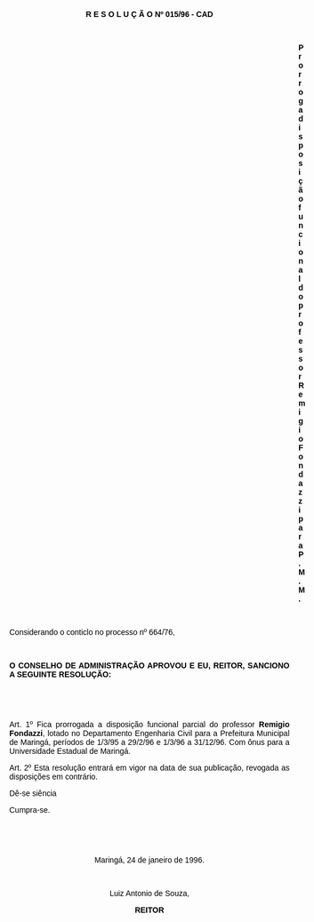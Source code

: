 <BODY TEXT="#000000">

<B><FONT FACE="Arial"><P ALIGN="CENTER">R E S O L U &Ccedil; &Atilde; O  Nº  015/96 - CAD</P>
</B><P ALIGN="JUSTIFY"></P>
<P ALIGN="JUSTIFY">&nbsp;</P><DIR>
<DIR>
<DIR>
<DIR>
<DIR>
<DIR>
<DIR>
<DIR>
<DIR>
<DIR>
<DIR>
<DIR>
<DIR>

<B><P ALIGN="JUSTIFY">Prorroga disposi&ccedil;&atilde;o funcional do professor Remigio Fondazzi para P. M. M.</P>
</B><P ALIGN="JUSTIFY"></P>
<P ALIGN="JUSTIFY">&nbsp;</P></DIR>
</DIR>
</DIR>
</DIR>
</DIR>
</DIR>
</DIR>
</DIR>
</DIR>
</DIR>
</DIR>
</DIR>
</DIR>

<P ALIGN="JUSTIFY">Considerando o conticlo no processo nº 664/76,</P>
<P ALIGN="JUSTIFY"></P>
<P ALIGN="JUSTIFY">&nbsp;</P>
<B><P ALIGN="JUSTIFY">O CONSELHO DE ADMINISTRA&Ccedil;&Atilde;O APROVOU E EU, REITOR, SANCIONO A SEGUINTE RESOLU&Ccedil;&Atilde;O:</P>
</B><P ALIGN="JUSTIFY"></P>
<P ALIGN="JUSTIFY">&nbsp;</P>
<P ALIGN="JUSTIFY">&nbsp;</P>
<P ALIGN="JUSTIFY">Art. 1º Fica prorrogada a disposi&ccedil;&atilde;o funcional parcial do professor <B>Remigio Fondazzi</B>, lotado no Departamento Engenharia Civil para a Prefeitura Municipal de Maring&aacute;, per&iacute;odos de 1/3/95 a 29/2/96 e 1/3/96 a 31/12/96. Com &ocirc;nus para a Universidade Estadual de Maring&aacute;.</P>
<P ALIGN="JUSTIFY">Art. 2º Esta resolu&ccedil;&atilde;o entrar&aacute; em vigor na data de sua publica&ccedil;&atilde;o, revogada as disposi&ccedil;&otilde;es em contr&aacute;rio.</P>
<P ALIGN="JUSTIFY">D&ecirc;-se si&ecirc;ncia</P>
<P ALIGN="JUSTIFY">Cumpra-se.</P>
<P ALIGN="JUSTIFY"></P>
<P ALIGN="JUSTIFY">&nbsp;</P>
<P ALIGN="JUSTIFY">&nbsp;</P>
<P ALIGN="CENTER">Maring&aacute;, 24 de janeiro de 1996.</P>
<P ALIGN="CENTER"></P>
<P ALIGN="CENTER">&nbsp;</P>
<P ALIGN="CENTER">Luiz Antonio de Souza,</P>
<B><P ALIGN="CENTER">REITOR</P></B></FONT></BODY>
